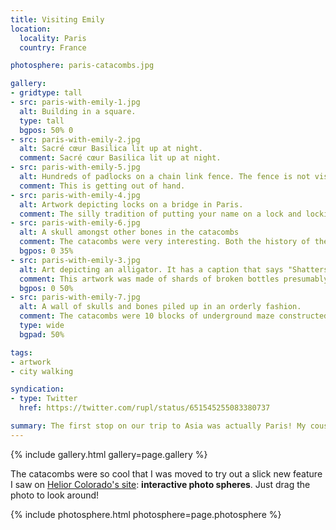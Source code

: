 ```yaml
---
title: Visiting Emily
location:
  locality: Paris
  country: France

photosphere: paris-catacombs.jpg

gallery:
- gridtype: tall
- src: paris-with-emily-1.jpg
  alt: Building in a square.
  type: tall
  bgpos: 50% 0
- src: paris-with-emily-2.jpg
  alt: Sacré cœur Basilica lit up at night.
  comment: Sacré cœur Basilica lit up at night.
- src: paris-with-emily-5.jpg
  alt: Hundreds of padlocks on a chain link fence. The fence is not visible.
  comment: This is getting out of hand.
- src: paris-with-emily-4.jpg
  alt: Artwork depicting locks on a bridge in Paris.
  comment: The silly tradition of putting your name on a lock and locking it to a specific bridge in Paris is being put to a stop, and they have commissioned artists to make lock-themed art in its place.
- src: paris-with-emily-6.jpg
  alt: A skull amongst other bones in the catacombs
  comment: The catacombs were very interesting. Both the history of the stone and the resting dead.
  bgpos: 0 35%
- src: paris-with-emily-3.jpg
  alt: Art depicting an alligator. It has a caption that says "Shatters"
  comment: This artwork was made of shards of broken bottles presumably found in the street.
  bgpos: 0 50%
- src: paris-with-emily-7.jpg
  alt: A wall of skulls and bones piled up in an orderly fashion.
  comment: The catacombs were 10 blocks of underground maze constructed out of solid bones and skulls.
  type: wide
  bgpad: 50%

tags:
- artwork
- city walking

syndication:
- type: Twitter
  href: https://twitter.com/rupl/status/651545255083380737

summary: The first stop on our trip to Asia was actually Paris! My cousin Emily had just moved there and we wanted to get a visit in before leaving for 6 months.
---
```


{% include gallery.html gallery=page.gallery %}

The catacombs were so cool that I was moved to try out a slick new feature I saw on [Helior Colorado's site](http://places.helior.info/): **interactive photo spheres**. Just drag the photo to look around!

{% include photosphere.html photosphere=page.photosphere %}
